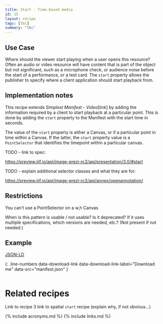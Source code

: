 ```yaml
---
title: Start - Time-based media
id: 15
layout: recipe
tags: [tbc]
summary: "tbc"
---
```



## Use Case

Where should the viewer start playing when a user opens this resource? Often an audio or video resource will have content that is part of the object but not significant, such as a microphone check, or audience noise before the start of a performance, or a test card. The `start` property allows the publisher to specify where a client application should start playback from. 

## Implementation notes

This recipe extends _Simplest Manifest - Video_[link] by adding the information required by a client to start playback at a particular point. This is done by adding the `start` property to the Manifest with the start time in seconds. 

The value of the `start` property is either a Canvas, or if a particular point in time within a Canvas. If the latter, the `start` property value is a `PointSelector` that identifies the timepoint within a particular canvas.

TODO - link to spec:

https://preview.iiif.io/api/image-prezi-rc2/api/presentation/3.0/#start

TODO - explain additional selector classes and what they are for:

https://preview.iiif.io/api/image-prezi-rc2/api/annex/openannotation/


## Restrictions

You can't use a PointSelector on a w,h Canvas

When is this pattern is usable / not usable? Is it deprecated? If it uses multiple specifications, which versions are needed, etc.? (Not present if not needed.)

## Example

[JSON-LD](manifest.json)

{: .line-numbers data-download-link data-download-link-label="Download me" data-src="manifest.json" }
```json
```

# Related recipes

Link to recipe 3
link to spatial `start` recipe
(explain why, if not obvious...)


{% include acronyms.md %}
{% include links.md %}

